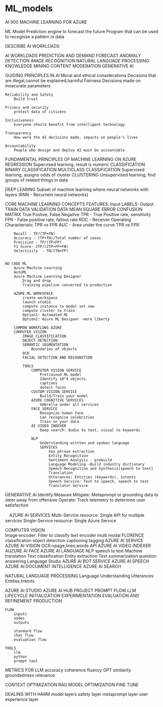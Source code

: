 # ML_models

AI 900 MACHINE LEARNING FOR AZURE

ML Model
	Prediction engine to forecast the future
	Program that can be used to recognize a pattern in data
	
DESCRIBE AI WORKLOADS

AI WORKLOADS
	PREDICTION AND DEMAND FORECAST
	ANOMALY DETECTION
	IMAGE RECOGNITION 
	NATURAL LANGUAGE PROCESSING
	KNOWLEDGE MINING
	CONTENT MODERATION
	GENERATIVE AI 
	
GUIDING PRINCIPLES IN AI
	Moral and ethical considerations
	Decisions that are illegal,cannot be explained,harmful 
	Fairness
		Decisions made on innacurate parameters 
	
	Reliability and Safety
		Build trust
	
	Privacy and security
		protect data of citizens
	
	Inclusiveness
		Everyone should benefit from intelligent technology
	
	Transparency
		How were the AI decisions made, impacts on people's lives
	
	Accountability
		People who design and deploy AI must be accountable
		
FUNDAMENTAL PRINCIPLES OF MACHINE LEARNING ON AZURE
	REGRESSION
		Supervised learning, result is numeric
	CLASSIFICATION
		BINARY CLASSIFICATION
		MULTICLASS CLASSIFICATION 
		Supervised learning, assigns odds of cluster
	CLUSTERING
		Unsupervised learning, find groups of related things in data 
	
DEEP LEARING
	Subset of machine learning where neural networks with layers (RNN - Recurrent neural networks)
	
CORE MACHINE LEARNING CONCEPTS
	FEATURES: Input
	LABELS: Output
	TRAIN DATA
	VALIDATION DATA 
	MEAN SQUARE ERROR
	CONFUSION MATRIX
		True Postive, False Negative
		TPR - True Positive rate, sensitivity
		FPR - False positive rate, fallout rate 
		ROC - Receiver Operating Characteristic TPR vs FPR 
		AUC - Area under the curve TPR vs FPR 
		
		Recall - TP/(TP+FN)
		Accuracy - (TP+TN)/Total number of cases.
		Precision - TP/(TP+FP)
		F1 Score- 2TP/(2TP+FP+FN)
		Selectivity  - TN/(TN+FP)
		
		
	NO CODE ML
		Azure Machine Learning 
		AutoML 
 		Azure Machine Learning Designer
			Drag and drop
			Training pipeline converted to production
			
		AZURE ML WORKSPACE
			create workspace
			launch studio
			compute instance to model set new
			compute cluster to train
			Option1: Automated ML 
			Option2: Azure ML Designer -more liberty
			
		COMMON WORKFLOWS AZURE
		COMPUTER VISION
			IMAGE CLASSIFICATION
			OBJECT DETECTION
			SEMANTIC SEGMENTATION
				Boundaries of objects
			OCR
			FACIAL DETECTION AND RECOGNITION
			
			TOOLS
				COMPUTER VISION SERVICE
					Pretrained ML model
					Identify 10^4 objects 
					captions
					detect faces 
				CUSTOM VISION SERVICE
					Build/Train your model
				AZURE COGNITIVE SERVICES
					Umbrella under all services
				FACE SERVICE 
					Recognize human face 
					Can recognize celebrities
					Train on your data 
				AI VIDEO INDEXER
					Deep search: Audio to text, visual to keywords
				
				NLP
					Understanding written and spoken language
					SERVICES 
						key phrase extraction
						Entity Recognition
						Sentiment Analysis - prebuild 
						Language Modeling -Build industry dictionary
						Speech Recognition and Synthesis(speech to text)
						Translation 
						Utterances: Entities (keywords), intents
						Speech Service: Text to speech, speech to text 
						Translator Service 
		
GENERATIVE AI 
	Identify
	Measure
	Mitigate: Metaprompt or grounding data to steer away from offensive 
	Operate: Track telemetry to determine user satisfaction
			
		
　AZURE AI SERVICES 
	Multi-Service resource: Single API for multiple services 
	Single-Service resource: Single Azure Service 
	
COMPUTER VISION 	
	Image encoder: Filter to classify
	text encoder 
	multi modal FLORENCE
	classification 
	object detection
	captioning
	tagging
	AZURE AI SERVICE 
	AZURE AI VISION 
		OCR->page,lines,words API
	AZURE AI VIDEO INDEXER 
	AUZURE AI FACE 
	AZURE AI LANGUAGE 
		NLP
			speech to text 
			Machine translation
			Text classification 
			Entity extraction 
			Text summarization
			question answering
		Language Studio
	AZURE AI BOT SERVICE 
	AZURE AI SPEECH 
	AZURE AI DOCUMENT INTELLIGENCE
	AZURE AI SEARCH 
	
NATURAL LANGUAGE PROCESSING
	Language Understanding 
		Utterances
		Entities
		Intents
		
AZURE AI STUDIO 
	AZURE AI HUB 
		PROJECT
PROMPT FLOW
	LLM LIFECYCLE
		INITIALIZATION
		EXPERIMENTATION
		EVALUATION AND REFINEMENT
		PRODUCTION
		
	FLOW
		inputs
		nodes
		outputs
		
		standard flow
		chat flow
		evaluation flow 
		
	TOOLS
		llm
		python
		prompt tool

METRICS FOR LLM
	accuracy
	coherence
	fluency
	GPT similarity
	groundedness
	relevance
	
CONTEXT OPTIMIZATION
	RAG
MODEL OPTIMIZATION
	FINE TUNE
	
DEALING WITH HARM
	model layers
	safety layer 
	metaprompt layer 
	user experience layer 
	
